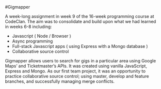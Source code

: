 #Gigmapper

A week-long assignment in week 9 of the 16-week programming course at CodeClan. The aim was to consolidate and build upon what we had learned in weeks 6-8 including:

- Javascript ( Node / Browser )
- Async programming
- Full-stack Javascript apps ( using Express with a Mongo database )
- Collaborative source control

Gigmapper allows users to search for gigs in a particular area using Google Maps’ and Ticketmaster’s APIs. It was created using vanilla JavaScript, Express and Mongo. As our first team project, it was an opportunity to practice collaborative source control; using master, develop and feature branches, and successfully managing merge conflicts.
